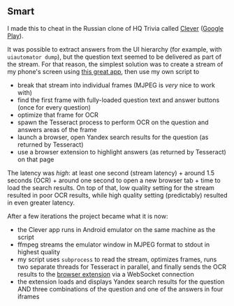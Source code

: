 ## Smart

I made this to cheat in the Russian clone of HQ Trivia called [Clever](https://vk.com/clever)
([Google Play](https://play.google.com/store/apps/details?id=com.vk.quiz)).

It was possible to extract answers from the UI hierarchy (for example, with `uiautomator dump`),
but the question text seemed to be delivered as part of the stream. For that reason, the simplest
solution was to create a stream of my phone's screen using
[this great app](https://play.google.com/store/apps/details?id=info.dvkr.screenstream),
then use my own script to

  - break that stream into individual frames (MJPEG is *very* nice to work with)
  - find the first frame with fully-loaded question text and answer buttons (once for every question)
  - optimize that frame for OCR
  - spawn the Tesseract process to perform OCR on the question and answers areas of the frame
  - launch a browser, open Yandex search results for the question (as returned by Tesseract)
  - use a browser extension to highlight answers (as returned by Tesseract) on that page

The latency was *high*: at least one second (stream latency) + around 1.5 seconds (OCR) +
around one second to open a new browser tab + time to load the search results. On top of that,
low quality setting for the stream resulted in poor OCR results, while high quality setting
(predictably) resulted in even greater latency.

 After a few iterations the project became what it is now:

  - the Clever app runs in Android emulator on the same machine as the script
  - ffmpeg streams the emulator window in MJPEG format to stdout in highest quality
  - my script uses `subprocess` to read the stream, optimizes frames, runs two separate threads
  for Tesseract in parallel, and finally sends the OCR results to the
  [browser extension](https://github.com/vaultah/smart-extension) via a WebSocket connection
  - the extension loads and displays Yandex search results for the question AND three combinations
  of the question and one of the answers in four iframes

